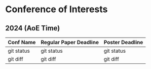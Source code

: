 # Conference of Interests
## 2024 (AoE Time)

| Conf Name | Regular Paper Deadline | Poster Deadline |
| ---         |     ---      |          --- |
| git status   | git status     | git status    |
| git diff     | git diff       | git diff      |
